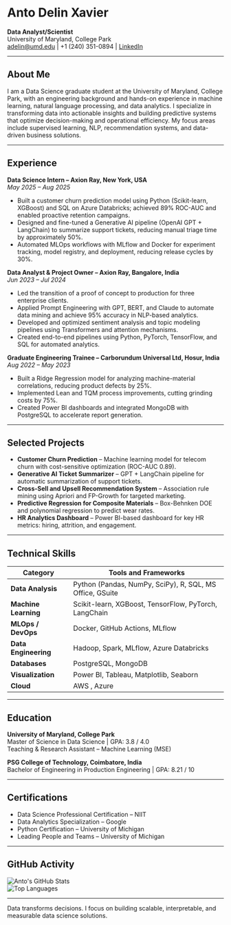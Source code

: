 # Anto Delin Xavier

**Data Analyst/Scientist**  
University of Maryland, College Park  
adelin@umd.edu | +1 (240) 351-0894 | [LinkedIn](https://www.linkedin.com/in/anto-delin-xavier-5906b589/)  

---

## About Me
I am a Data Science graduate student at the University of Maryland, College Park, with an engineering background and hands-on experience in machine learning, natural language processing, and data analytics. I specialize in transforming data into actionable insights and building predictive systems that optimize decision-making and operational efficiency. My focus areas include supervised learning, NLP, recommendation systems, and data-driven business solutions.

---

## Experience

**Data Science Intern – Axion Ray, New York, USA**  
*May 2025 – Aug 2025*  
- Built a customer churn prediction model using Python (Scikit-learn, XGBoost) and SQL on Azure Databricks; achieved 89% ROC-AUC and enabled proactive retention campaigns.  
- Designed and fine-tuned a Generative AI pipeline (OpenAI GPT + LangChain) to summarize support tickets, reducing manual triage time by approximately 50%.  
- Automated MLOps workflows with MLflow and Docker for experiment tracking, model registry, and deployment, reducing release cycles by 30%.

**Data Analyst & Project Owner – Axion Ray, Bangalore, India**  
*Jun 2023 – Jul 2024*  
- Led the transition of a proof of concept to production for three enterprise clients.  
- Applied Prompt Engineering with GPT, BERT, and Claude to automate data mining and achieve 95% accuracy in NLP-based analytics.  
- Developed and optimized sentiment analysis and topic modeling pipelines using Transformers and attention mechanisms.  
- Created end-to-end pipelines using Python, PyTorch, TensorFlow, and SQL for automated analytics.

**Graduate Engineering Trainee – Carborundum Universal Ltd, Hosur, India**  
*Aug 2022 – May 2023*  
- Built a Ridge Regression model for analyzing machine-material correlations, reducing product defects by 25%.  
- Implemented Lean and TQM process improvements, cutting grinding costs by 75%.  
- Created Power BI dashboards and integrated MongoDB with PostgreSQL to accelerate report generation.

---

## Selected Projects

- **Customer Churn Prediction** – Machine learning model for telecom churn with cost-sensitive optimization (ROC-AUC 0.89).  
- **Generative AI Ticket Summarizer** – GPT + LangChain pipeline for automatic summarization of support tickets.  
- **Cross-Sell and Upsell Recommendation System** – Association rule mining using Apriori and FP-Growth for targeted marketing.  
- **Predictive Regression for Composite Materials** – Box-Behnken DOE and polynomial regression to predict wear rates.  
- **HR Analytics Dashboard** – Power BI-based dashboard for key HR metrics: hiring, attrition, and engagement.

---

## Technical Skills

| Category | Tools and Frameworks |
|-----------|----------------------|
| **Data Analysis** | Python (Pandas, NumPy, SciPy), R, SQL, MS Office, GSuite |
| **Machine Learning** | Scikit-learn, XGBoost, TensorFlow, PyTorch, LangChain |
| **MLOps / DevOps** | Docker, GitHub Actions, MLflow |
| **Data Engineering** | Hadoop, Spark, MLflow, Azure Databricks |
| **Databases** | PostgreSQL, MongoDB |
| **Visualization** | Power BI, Tableau, Matplotlib, Seaborn |
| **Cloud** | AWS , Azure |

---

## Education

**University of Maryland, College Park**  
Master of Science in Data Science | GPA: 3.8 / 4.0  
Teaching & Research Assistant – Machine Learning (MSE)  

**PSG College of Technology, Coimbatore, India**  
Bachelor of Engineering in Production Engineering | GPA: 8.21 / 10  

---

## Certifications
- Data Science Professional Certification – NIIT  
- Data Analytics Specialization – Google  
- Python Certification – University of Michigan  
- Leading People and Teams – University of Michigan  

---

## GitHub Activity
![Anto's GitHub Stats](https://github-readme-stats.vercel.app/api?username=antodelinxavier&show_icons=true&theme=default)  
![Top Languages](https://github-readme-stats.vercel.app/api/top-langs/?username=antodelinxavier&layout=compact&theme=default)

---

Data transforms decisions. I focus on building scalable, interpretable, and measurable data science solutions.
